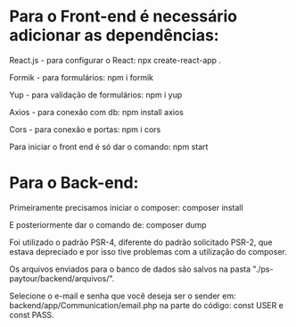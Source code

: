 <h1>Para o Front-end é necessário adicionar as dependências:</h1>

React.js - para configurar o React: 
<quote>npx create-react-app .</quote>

Formik - para formulários: 
<quote>npm i formik</quote>

Yup - para validação de formulários: 
<quote>npm i yup</quote>

Axios - para conexão com db: 
<quote>npm install axios</quote>

Cors - para conexão e portas: 
<quote>npm i cors</quote>

Para iniciar o front end é só dar o comando:
<quote>npm start</quote>


<h1>Para o Back-end:</h1>

Primeiramente precisamos iniciar o composer: composer install   

E posteriormente dar o comando de: composer dump

Foi utilizado o padrão PSR-4, diferente do padrão solicitado PSR-2, que estava depreciado e por isso tive problemas com a utilização do composer.

Os arquivos enviados para o banco de dados são salvos na pasta "./ps-paytour/backend/arquivos/".

Selecione o e-mail e senha que você deseja ser o sender em: backend/app/Communication/email.php na parte do código: const USER e const PASS.

